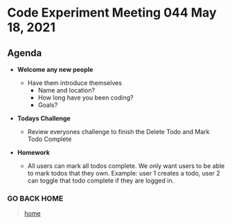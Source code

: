 # Code Experiment Meeting 044 May 18, 2021

## Agenda
- **Welcome any new people**
  - Have them introduce themselves
    - Name and location?
    - How long have you been coding?
    - Goals?


- **Todays Challenge**
  - Review everyones challenge to finish the Delete Todo and Mark Todo Complete


- **Homework**
  - All users can mark all todos complete.  We only want users to be able to mark todos that they own.  Example: user 1 creates a todo, user 2 can toggle that todo complete if they are logged in.


### GO BACK HOME
> [home](../../../readme.md)